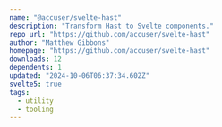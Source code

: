 ```yaml
---
name: "@accuser/svelte-hast"
description: "Transform Hast to Svelte components."
repo_url: "https://github.com/accuser/svelte-hast"
author: "Matthew Gibbons"
homepage: "https://github.com/accuser/svelte-hast"
downloads: 12
dependents: 1
updated: "2024-10-06T06:37:34.602Z"
svelte5: true
tags: 
  - utility
  - tooling
---
```

